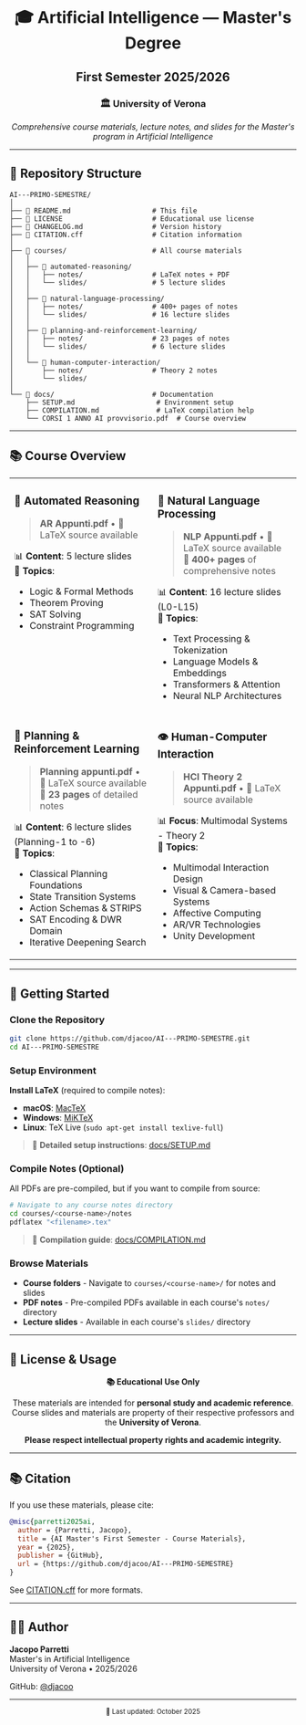 <div align="center">

# 🎓 Artificial Intelligence — Master's Degree
## First Semester 2025/2026

### 🏛️ University of Verona

*Comprehensive course materials, lecture notes, and slides for the Master's program in Artificial Intelligence*

---

</div>

## 📂 Repository Structure

```
AI---PRIMO-SEMESTRE/
│
├── 📄 README.md                    # This file
├── 📄 LICENSE                      # Educational use license
├── 📄 CHANGELOG.md                 # Version history
├── 📄 CITATION.cff                 # Citation information
│
├── 📁 courses/                     # All course materials
│   │
│   ├── 📁 automated-reasoning/
│   │   ├── notes/                 # LaTeX notes + PDF
│   │   └── slides/                # 5 lecture slides
│   │
│   ├── 📁 natural-language-processing/
│   │   ├── notes/                 # 400+ pages of notes
│   │   └── slides/                # 16 lecture slides
│   │
│   ├── 📁 planning-and-reinforcement-learning/
│   │   ├── notes/                 # 23 pages of notes
│   │   └── slides/                # 6 lecture slides
│   │
│   └── 📁 human-computer-interaction/
│       ├── notes/                 # Theory 2 notes
│       └── slides/
│
└── 📁 docs/                        # Documentation
    ├── SETUP.md                    # Environment setup
    ├── COMPILATION.md              # LaTeX compilation help
    └── CORSI 1 ANNO AI provvisorio.pdf  # Course overview
```

---

## 📚 Course Overview

<table>
<tr>
<td width="50%" valign="top">

### 🤖 Automated Reasoning
> **AR Appunti.pdf** • 📄 LaTeX source available

📊 **Content**: 5 lecture slides  
📖 **Topics**: 
- Logic & Formal Methods
- Theorem Proving
- SAT Solving
- Constraint Programming

</td>
<td width="50%" valign="top">

### 💬 Natural Language Processing
> **NLP Appunti.pdf** • 📄 LaTeX source available  
> 📏 **400+ pages** of comprehensive notes

📊 **Content**: 16 lecture slides (L0-L15)  
📖 **Topics**: 
- Text Processing & Tokenization
- Language Models & Embeddings
- Transformers & Attention
- Neural NLP Architectures

</td>
</tr>
<tr>
<td width="50%" valign="top">

### 🎯 Planning & Reinforcement Learning
> **Planning appunti.pdf** • 📄 LaTeX source available  
> 📏 **23 pages** of detailed notes

📊 **Content**: 6 lecture slides (Planning-1 to -6)  
📖 **Topics**: 
- Classical Planning Foundations
- State Transition Systems
- Action Schemas & STRIPS
- SAT Encoding & DWR Domain
- Iterative Deepening Search

</td>
<td width="50%" valign="top">

### 👁️ Human-Computer Interaction
> **HCI Theory 2 Appunti.pdf** • 📄 LaTeX source available

📊 **Focus**: Multimodal Systems - Theory 2  
📖 **Topics**: 
- Multimodal Interaction Design
- Visual & Camera-based Systems
- Affective Computing
- AR/VR Technologies
- Unity Development

</td>
</tr>
</table>

---

## 🚀 Getting Started

### Clone the Repository
```bash
git clone https://github.com/djacoo/AI---PRIMO-SEMESTRE.git
cd AI---PRIMO-SEMESTRE
```

### Setup Environment
**Install LaTeX** (required to compile notes):
- **macOS**: [MacTeX](https://www.tug.org/mactex/)
- **Windows**: [MiKTeX](https://miktex.org/)
- **Linux**: TeX Live (`sudo apt-get install texlive-full`)

> 📖 **Detailed setup instructions**: [docs/SETUP.md](docs/SETUP.md)

### Compile Notes (Optional)
All PDFs are pre-compiled, but if you want to compile from source:

```bash
# Navigate to any course notes directory
cd courses/<course-name>/notes
pdflatex "<filename>.tex"
```

> 📖 **Compilation guide**: [docs/COMPILATION.md](docs/COMPILATION.md)

### Browse Materials
- **Course folders** - Navigate to `courses/<course-name>/` for notes and slides
- **PDF notes** - Pre-compiled PDFs available in each course's `notes/` directory
- **Lecture slides** - Available in each course's `slides/` directory

---

## 📜 License & Usage

<div align="center">

**📚 Educational Use Only**

These materials are intended for **personal study and academic reference**.  
Course slides and materials are property of their respective professors and the **University of Verona**.

**Please respect intellectual property rights and academic integrity.**

</div>

---

## 📚 Citation

If you use these materials, please cite:

```bibtex
@misc{parretti2025ai,
  author = {Parretti, Jacopo},
  title = {AI Master's First Semester - Course Materials},
  year = {2025},
  publisher = {GitHub},
  url = {https://github.com/djacoo/AI---PRIMO-SEMESTRE}
}
```

See [CITATION.cff](CITATION.cff) for more formats.

---

## 👨‍💻 Author

**Jacopo Parretti**  
Master's in Artificial Intelligence  
University of Verona • 2025/2026

GitHub: [@djacoo](https://github.com/djacoo)

---

<div align="center">

<sub>📅 Last updated: October 2025</sub>

</div>
